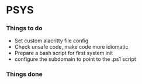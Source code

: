 # PSYS

### Things to do
- Set custom alacritty file config
- Check unsafe code, make code more idiomatic
- Prepare a bash script for first system init
- configure the subdomain to point to the .ps1 script

### Things done
